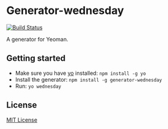 # Generator-wednesday
[![Build Status](https://secure.travis-ci.org/wednesday-admin/generator-wednesday.png?branch=master)](https://travis-ci.org/wednesday-admin/generator-wednesday)

A generator for Yeoman.

## Getting started
- Make sure you have [yo](https://github.com/yeoman/yo) installed:
    `npm install -g yo`
- Install the generator: `npm install -g generator-wednesday`
- Run: `yo wednesday`

## License
[MIT License](http://en.wikipedia.org/wiki/MIT_License)
